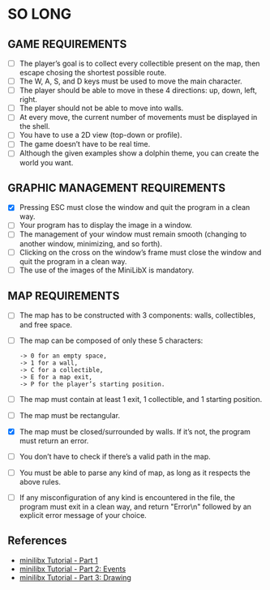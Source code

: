 # SO LONG

## GAME REQUIREMENTS

- [ ] The player’s goal is to collect every collectible present on the map, then escape chosing the shortest possible
  route.
- [ ] The W, A, S, and D keys must be used to move the main character.
- [ ] The player should be able to move in these 4 directions: up, down, left, right.
- [ ] The player should not be able to move into walls.
- [ ] At every move, the current number of movements must be displayed in the shell.
- [ ] You have to use a 2D view (top-down or profile).
- [ ] The game doesn’t have to be real time.
- [ ] Although the given examples show a dolphin theme, you can create the world you want.

## GRAPHIC MANAGEMENT REQUIREMENTS

- [x] Pressing ESC must close the window and quit the program in a clean way.
- [ ] Your program has to display the image in a window.
- [ ] The management of your window must remain smooth (changing to another window, minimizing, and so forth).
- [ ] Clicking on the cross on the window’s frame must close the window and quit the program in a clean way.
- [ ] The use of the images of the MiniLibX is mandatory.

## MAP REQUIREMENTS

- [ ] The map has to be constructed with 3 components: walls, collectibles, and free
  space.

- [ ] The map can be composed of only these 5 characters:

      -> 0 for an empty space,
      -> 1 for a wall,
      -> C for a collectible,
      -> E for a map exit,
      -> P for the player’s starting position.

- [ ] The map must contain at least 1 exit, 1 collectible, and 1 starting position.
- [ ] The map must be rectangular.
- [x] The map must be closed/surrounded by walls. If it’s not, the program must return an error.
- [ ] You don’t have to check if there’s a valid path in the map.
- [ ] You must be able to parse any kind of map, as long as it respects the above rules.
- [ ] If any misconfiguration of any kind is encountered in the file, the program must
  exit in a clean way, and return "Error\n" followed by an explicit error message of
  your choice.

## References

- [minilibx Tutorial - Part 1](https://aurelienbrabant.fr/blog/getting-started-with-the-minilibx)
- [minilibx Tutorial - Part 2: Events](https://aurelienbrabant.fr/blog/managing-events-with-the-minilibx)
- [minilibx Tutorial - Part 3: Drawing](https://aurelienbrabant.fr/blog/pixel-drawing-with-the-minilibx)